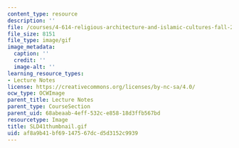 ```yaml
---
content_type: resource
description: ''
file: /courses/4-614-religious-architecture-and-islamic-cultures-fall-2002/af8a9b41bf69147567dcd5d3152c9939_SLD41thumbnail.gif
file_size: 8151
file_type: image/gif
image_metadata:
  caption: ''
  credit: ''
  image-alt: ''
learning_resource_types:
- Lecture Notes
license: https://creativecommons.org/licenses/by-nc-sa/4.0/
ocw_type: OCWImage
parent_title: Lecture Notes
parent_type: CourseSection
parent_uid: 68abeaab-4eff-532c-e858-18d3ffb567bd
resourcetype: Image
title: SLD41thumbnail.gif
uid: af8a9b41-bf69-1475-67dc-d5d3152c9939
---
```

